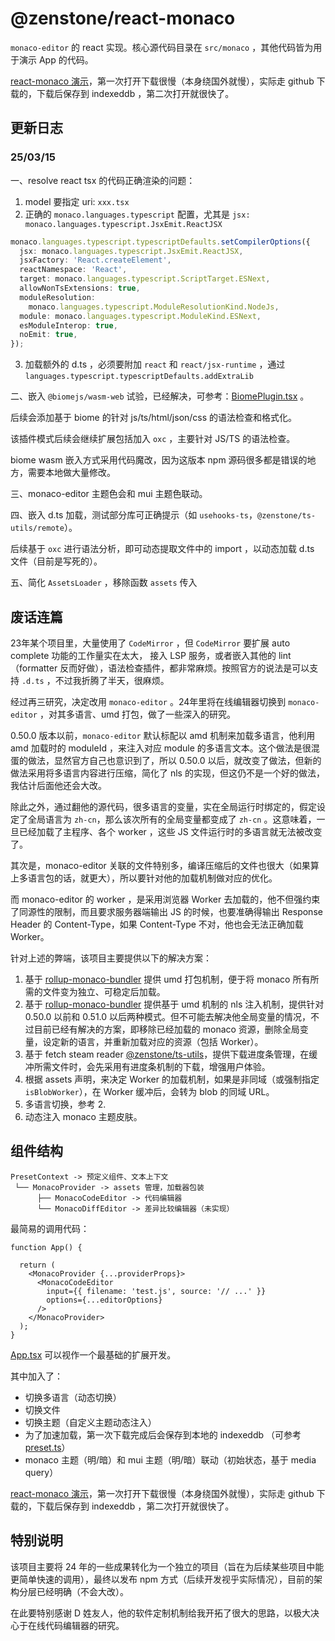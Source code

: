 # @zenstone/react-monaco

`monaco-editor` 的 react 实现。核心源代码目录在 `src/monaco` ，其他代码皆为用于演示
App 的代码。

[react-monaco 演示](https://static.kephp.com/react-monaco/0.0.1/index.html)，第一次打开下载很慢（本身绕国外就慢），实际走 github 下载的，下载后保存到 indexeddb ，第二次打开就很快了。

## 更新日志

### 25/03/15

一、resolve react tsx 的代码正确渲染的问题：

1. model 要指定 uri: `xxx.tsx`
2. 正确的 `monaco.languages.typescript` 配置，尤其是 `jsx: monaco.languages.typescript.JsxEmit.ReactJSX`
```ts
monaco.languages.typescript.typescriptDefaults.setCompilerOptions({
  jsx: monaco.languages.typescript.JsxEmit.ReactJSX,
  jsxFactory: 'React.createElement',
  reactNamespace: 'React',
  target: monaco.languages.typescript.ScriptTarget.ESNext,
  allowNonTsExtensions: true,
  moduleResolution:
    monaco.languages.typescript.ModuleResolutionKind.NodeJs,
  module: monaco.languages.typescript.ModuleKind.ESNext,
  esModuleInterop: true,
  noEmit: true,
});
```
3. 加载额外的 d.ts ，必须要附加 `react` 和 `react/jsx-runtime` ，通过 `languages.typescript.typescriptDefaults.addExtraLib`

二、嵌入 `@biomejs/wasm-web` 试验，已经解决，可参考：[BiomePlugin.tsx](src/plugins/biome/BiomePlugin.tsx) 。

后续会添加基于 biome 的针对 js/ts/html/json/css 的语法检查和格式化。

该插件模式后续会继续扩展包括加入 `oxc` ，主要针对 JS/TS 的语法检查。

biome wasm 嵌入方式采用代码魔改，因为这版本 npm 源码很多都是错误的地方，需要本地做大量修改。

三、monaco-editor 主题色会和 mui 主题色联动。

四、嵌入 d.ts 加载，测试部分库可正确提示（如 `usehooks-ts`，`@zenstone/ts-utils/remote`）。

后续基于 `oxc` 进行语法分析，即可动态提取文件中的 import ，以动态加载 d.ts 文件（目前是写死的）。

五、简化 `AssetsLoader` ，移除函数 `assets` 传入

## 废话连篇

23年某个项目里，大量使用了 `CodeMirror` ，但 `CodeMirror` 要扩展 auto complete
功能的工作量实在太大， 接入 LSP 服务，或者嵌入其他的 lint（formatter
反而好做），语法检查插件，都非常麻烦。按照官方的说法是可以支持 `.d.ts`
，不过我折腾了半天，很麻烦。

经过再三研究，决定改用 `monaco-editor` 。24年里将在线编辑器切换到 `monaco-editor`
，对其多语言、umd 打包，做了一些深入的研究。

0.50.0 版本以前，`monaco-editor` 默认标配以 amd 机制来加载多语言，他利用 amd 加载时的
moduleId ，来注入对应 module 的多语言文本。这个做法是很混蛋的做法，显然官方自己也意识到了，所以
0.50.0 以后，就改变了做法，但新的做法采用将多语言内容进行压缩，简化了 nls
的实现，但这仍不是一个好的做法，我估计后面他还会大改。

除此之外，通过翻他的源代码，很多语言的变量，实在全局运行时绑定的，假定设定了全局语言为
`zh-cn`，那么该次所有的全局变量都变成了 `zh-cn` 。这意味着，一旦已经加载了主程序、各个
worker ，这些 JS 文件运行时的多语言就无法被改变了。

其次是，monaco-editor 关联的文件特别多，编译压缩后的文件也很大（如果算上多语言包的话，就更大），所以要针对他的加载机制做对应的优化。

而 monaco-editor 的 worker ，是采用浏览器 Worker 去加载的，他不但强约束了同源性的限制，而且要求服务器端输出
JS 的时候，也要准确得输出 Response Header 的 Content-Type，如果 Content-Type
不对，他也会无法正确加载 Worker。

针对上述的弊端，该项目主要提供以下的解决方案：

1. 基于 [rollup-monaco-bundler](https://www.npmjs.com/package/rollup-monaco-bundler)
提供 umd 打包机制，便于将 monaco 所有所需的文件变为独立、可稳定后加载。
2. 基于 [rollup-monaco-bundler](https://www.npmjs.com/package/rollup-monaco-bundler)
提供基于 umd 机制的 nls 注入机制，提供针对 0.50.0 以前和 0.51.0
以后两种模式。但不可能去解决他全局变量的情况，不过目前已经有解决的方案，即移除已经加载的
monaco 资源，删除全局变量，设定新的语言，并重新加载对应的资源（包括 Worker）。
3. 基于 fetch steam reader [@zenstone/ts-utils](https://www.npmjs.com/package/@zenstone/ts-utils)，提供下载进度条管理，在缓冲所需文件时，会先采用有进度条机制的下载，增强用户体验。
4. 根据 assets 声明，来决定 Worker 的加载机制，如果是非同域（或强制指定
   `isBlobWorker`），在 Worker 缓冲后，会转为 blob 的同域 URL。
5. 多语言切换，参考 2.
6. 动态注入 monaco 主题皮肤。

## 组件结构

```
PresetContext -> 预定义组件、文本上下文
 └── MonacoProvider -> assets 管理，加载器包装
      ├── MonacoCodeEditor -> 代码编辑器
      └── MonacoDiffEditor -> 差异比较编辑器（未实现）
```

最简易的调用代码：

```tsx
function App() {

  return (
    <MonacoProvider {...providerProps}>
      <MonacoCodeEditor
        input={{ filename: 'test.js', source: '// ...' }}
        options={...editorOptions}
      />
    </MonacoProvider>
  );
}
```

[App.tsx](src/CodeEditor.tsx) 可以视作一个最基础的扩展开发。

其中加入了：

- 切换多语言（动态切换）
- 切换文件
- 切换主题（自定义主题动态注入）
- 为了加速加载，第一次下载完成后会保存到本地的 indexeddb
  （可参考 [preset.ts](src/preset-old.ts)）
- monaco 主题（明/暗）和 mui 主题（明/暗）联动（初始状态，基于 media query）

[react-monaco 演示](https://static.kephp.com/react-monaco/0.0.1/index.html)，第一次打开下载很慢（本身绕国外就慢），实际走 github 下载的，下载后保存到 indexeddb ，第二次打开就很快了。

## 特别说明

该项目主要将 24 年的一些成果转化为一个独立的项目（旨在为后续某些项目中能更简单快速的调用），最终以发布 npm 方式（后续开发视乎实际情况），目前的架构分层已经明确（不会大改）。

在此要特别感谢 D 姓友人，他的软件定制机制给我开拓了很大的思路，以极大决心于在线代码编辑器的研究。
